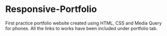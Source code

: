 # Responsive-Portfolio

First practice portfolio website created using HTML, CSS and Media Query for phones. 
All the links to works have been included under portfolio tab. 
